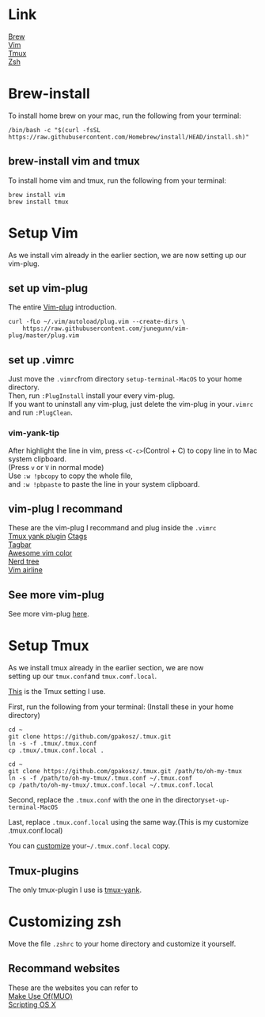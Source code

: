 # Link
[Brew](https://github.com/GINTOAHC/setup-terminal-MacOS/blob/main/README.md#brew-install)  
[Vim](https://github.com/GINTOAHC/setup-terminal-MacOS/blob/main/README.md#setup-vim)  
[Tmux](https://github.com/GINTOAHC/setup-terminal-MacOS/blob/main/README.md#setup-tmux)  
[Zsh](https://github.com/GINTOAHC/setup-terminal-MacOS/blob/main/README.md#customizing-zsh)  
# Brew-install
To install home brew on your mac, run the following from your terminal:
```
/bin/bash -c "$(curl -fsSL https://raw.githubusercontent.com/Homebrew/install/HEAD/install.sh)"
```
## brew-install vim and tmux
To install home vim and tmux, run the following from your terminal:
```
brew install vim
brew install tmux
```
# Setup Vim
As we install vim already in the earlier section, we are now setting up our vim-plug.  
## set up vim-plug
The entire [Vim-plug](https://github.com/junegunn/vim-plug) introduction.  
```
curl -fLo ~/.vim/autoload/plug.vim --create-dirs \
    https://raw.githubusercontent.com/junegunn/vim-plug/master/plug.vim
```
## set up .vimrc
Just move the ```.vimrc```from directory ```setup-terminal-MacOS``` to your home directory.  
Then, run ```:PlugInstall``` install your every vim-plug.  
If you want to uninstall any vim-plug, just delete the vim-plug in your```.vimrc``` and run ```:PlugClean```.  
### vim-yank-tip
After highlight the line in vim, press ```<C-c>```(Control + C) to copy line in to Mac system clipboard.  
    (Press ```v``` or ```V``` in normal mode)  
    Use ```:w !pbcopy``` to copy the whole file,  
    and ```:w !pbpaste``` to paste the line in your system clipboard.  
## vim-plug I recommand
These are the vim-plug I recommand and plug inside the ```.vimrc```  
[Tmux yank plugin](https://github.com/tmux-plugins/tmux-yank/tree/master)
[Ctags](https://github.com/universal-ctags/ctags)  
[Tagbar](https://github.com/preservim/tagbar)  
[Awesome vim color](https://github.com/rafi/awesome-vim-colorschemes)  
[Nerd tree](https://github.com/scrooloose/nerdtree)  
[Vim airline](https://github.com/vim-airline/vim-airline)  
## See more vim-plug
See more vim-plug [here](https://vimawesome.com).
# Setup Tmux
As we install tmux already in the earlier section, we are now  
setting up our ```tmux.conf```and ```tmux.comf.local```.  
    
[This](https://github.com/gpakosz/.tmux) is the Tmux setting I use.  
    
First, run the following from your terminal: (Install these in your home directory)
```
cd ~
git clone https://github.com/gpakosz/.tmux.git
ln -s -f .tmux/.tmux.conf
cp .tmux/.tmux.conf.local .
```
```
cd ~
git clone https://github.com/gpakosz/.tmux.git /path/to/oh-my-tmux
ln -s -f /path/to/oh-my-tmux/.tmux.conf ~/.tmux.conf
cp /path/to/oh-my-tmux/.tmux.conf.local ~/.tmux.conf.local
```
Second, replace the ```.tmux.conf``` with the one in the directory```set-up-terminal-MacOS```  
    
Last, replace ```.tmux.conf.local``` using the same way.(This is my customize .tmux.conf.local)  
    
You can [customize](https://github.com/gpakosz/.tmux#configuration) your```~/.tmux.conf.local``` copy.  
## Tmux-plugins
The only tmux-plugin I use is [tmux-yank](https://github.com/tmux-plugins/tmux-yank).  
# Customizing zsh
Move the file ```.zshrc``` to your home directory and customize it yourself.
## Recommand websites 
These are the websites you can refer to  
[Make Use Of(MUO)](https://www.makeuseof.com/customize-zsh-prompt-macos-terminal/)  
[Scripting OS X](https://scriptingosx.com/2019/07/moving-to-zsh-06-customizing-the-zsh-prompt/)  
